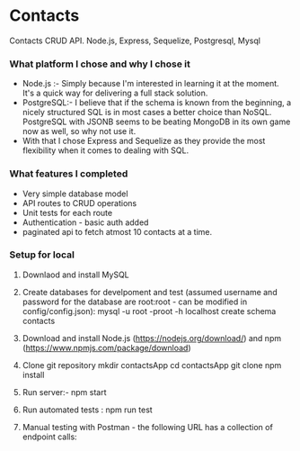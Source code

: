 # Contacts
Contacts CRUD API. Node.js, Express, Sequelize, Postgresql, Mysql

### What platform I chose and why I chose it

* Node.js :- Simply because I'm interested in learning it at the moment. It's a quick way for delivering a full stack solution.
* PostgreSQL:- I believe that if the schema is known from the beginning, a nicely structured SQL is in most cases a better choice than NoSQL. PostgreSQL with JSONB seems to be beating MongoDB in its own game now as well, so why not use it.
* With that I chose Express and Sequelize as they provide the most flexibility when it comes to dealing with SQL.

### What features I completed

* Very simple database model
* API routes to CRUD operations
* Unit tests for each route
* Authentication - basic auth added
* paginated api to fetch atmost 10 contacts at a time.

### Setup for local

1. Downlaod and install MySQL 

2. Create databases for develpoment and test (assumed username and password for the database are root:root - can be modified in config/config.json):
    mysql -u root -proot -h localhost
    create schema contacts

3. Download and install Node.js (https://nodejs.org/download/) and npm (https://www.npmjs.com/package/download)

4. Clone git repository
   mkdir contactsApp
   cd contactsApp
   git clone 
   npm install

5. Run server:- npm start

6. Run automated tests : npm run test

7. Manual testing with Postman - the following URL has a collection of endpoint calls:
